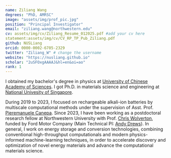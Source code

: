 ```yaml
---
name: Ziliang Wang
degrees: "PhD, AMRSC"
image: "assets/img/prof_pic.jpg"
position: "Principal Investigator"
email: "ziliang.wang@northwestern.edu"
cv: assets/img/cv/Ziliang_Resume_012025.pdf #add your cv here
statement:assets/img/cv/CV_RP_TP_Pub_Ziliang.pdf
github: NUSLiang
orcid: 0000-0002-6705-2329
twitter: "Ziliang_W" # change the username
website: "https://nusliang.github.io"
scholar: "2uSFOxgAAAAJ&hl=en&oi=ao"
rank: 1
---
```


I obtained my bachelor's degree in physics at [University of Chinese Academy of Sciences](https://www.ucas.ac.cn).
I got Ph.D. in materials science and engineering at [National Univesity of Singapore](https://cde.nus.edu.sg/mse/).

During 2019 to 2023, I focused on rechargeable alkali-ion batteries by multiscale computational methods under the supervision of Asst. Prof. [Pieremanuele Canepa](https://caneparesearch.org/team/Piero-Canepa/). Since 2023, I have been working as a postdoctoral research fellow at Northwestern University with Prof. [Chris Wolverton](https://www.mccormick.northwestern.edu/research-faculty/directory/profiles/wolverton-chris.html), funded by Ford Motor Company (Main Technical PI: [Andy Drews](https://www.linkedin.com/in/andy-drews-7370a67/)). In general, I work on energy storage and conversion technologies, combining conventional high-throughput computationals and modern physics-informed machine-learning techniques, in order to accelerate discovery and optimization of novel energy materials and advance the computational materials science.
